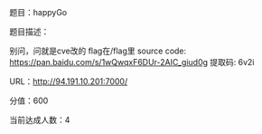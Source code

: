 题目：happyGo

题目描述：

别问，问就是cve改的
flag在/flag里
source code:
https://pan.baidu.com/s/1wQwqxF6DUr-2AIC_giud0g 提取码: 6v2i

URL：<http://94.191.10.201:7000/>

分值：600

当前达成人数：4

